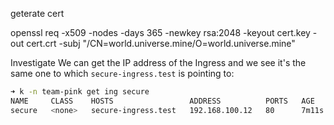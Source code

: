 geterate cert

openssl req -x509 -nodes -days 365 -newkey rsa:2048 -keyout cert.key -out cert.crt -subj "/CN=world.universe.mine/O=world.universe.mine"








Investigate
We can get the IP address of the Ingress and we see it's the same one to which `secure-ingress.test` is pointing to:

```sh
➜ k -n team-pink get ing secure
NAME     CLASS    HOSTS                 ADDRESS          PORTS   AGE
secure   <none>   secure-ingress.test   192.168.100.12   80      7m11s
